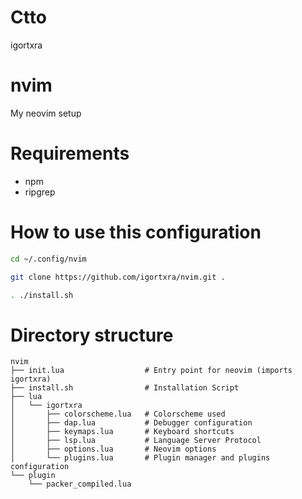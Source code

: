 # Ctto 
igortxra

# nvim
My neovim setup

# Requirements
- npm
- ripgrep

# How to use this configuration
```bash
cd ~/.config/nvim
```
```bash
git clone https://github.com/igortxra/nvim.git .
```
```bash
. ./install.sh
```

# Directory structure
```
nvim
├── init.lua                  # Entry point for neovim (imports igortxra)
├── install.sh                # Installation Script
├── lua
│   └── igortxra
│       ├── colorscheme.lua   # Colorscheme used
│       ├── dap.lua           # Debugger configuration
│       ├── keymaps.lua       # Keyboard shortcuts
│       ├── lsp.lua           # Language Server Protocol
│       ├── options.lua       # Neovim options
│       └── plugins.lua       # Plugin manager and plugins configuration
└── plugin
    └── packer_compiled.lua
```
